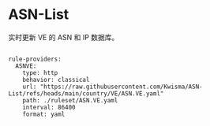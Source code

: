 
# ASN-List

实时更新 VE 的 ASN 和 IP 数据库。

<pre><code class="language-javascript">
rule-providers:
  ASNVE:
    type: http
    behavior: classical
    url: "https://raw.githubusercontent.com/Kwisma/ASN-List/refs/heads/main/country/VE/ASN.VE.yaml"
    path: ./ruleset/ASN.VE.yaml
    interval: 86400
    format: yaml
</code></pre>